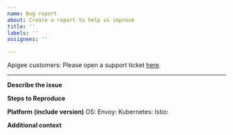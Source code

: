 ```yaml
---
name: Bug report
about: Create a report to help us improve
title: ''
labels: ''
assignees: ''

---
```


Apigee customers: Please open a support ticket [here](https://cloud.google.com/apigee/support).

---
**Describe the issue**


**Steps to Reproduce**


**Platform (include version)**
OS: 
Envoy: 
Kubernetes:
Istio: 

**Additional context**
